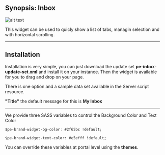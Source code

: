 ## Synopsis: Inbox

![alt text](https://gitlab.com/dev-practice/platexp-widget-library/raw/master/images/pe-inbox-01.png "Inbox")

This widget can be used to quicly show a list of tabs, managin selection and with horizontal scrolling.

***

## Installation

Installation is very simple, you can just download the update set **pe-inbox-update-set.xml** and install it on your instance. Then the widget is available for you to drag and drop on your page.

There is one option and a sample data set available in the Server script resource.

**"Title"** the default message for this is **My Inbox**

***

We provide three SASS variables to control the Background Color and Text Color

`$pe-brand-widget-bg-color: #2f65bc !default;`

`$pe-brand-widget-text-color: #e5efff !default;`

You can override these variables at portal level using the **themes**.
